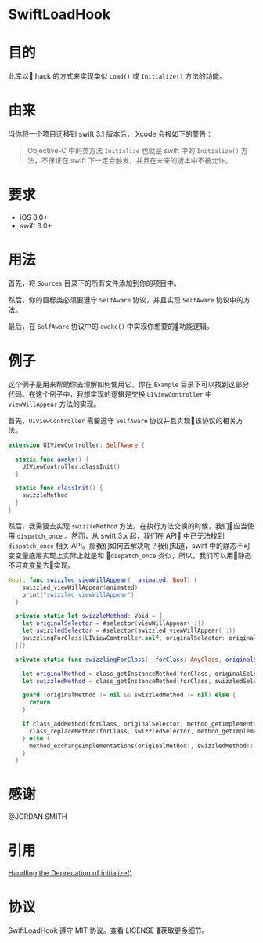 # SwiftLoadHook

# 目的

此库以 hack 的方式来实现类似 `Load()` 或 `Initialize()` 方法的功能。

# 由来

当你将一个项目迁移到 swift 3.1 版本后， Xcode 会报如下的警告：

> Objective-C 中的类方法 `Initialize` 也就是 swift 中的 `Initialize()` 方法，不保证在 swift 下一定会触发，并且在未来的版本中不被允许。

# 要求

- iOS 8.0+
- swift 3.0+

# 用法

首先，将 `Sources` 目录下的所有文件添加到你的项目中。

然后，你的目标类必须要遵守 `SelfAware` 协议，并且实现 `SelfAware` 协议中的方法。

最后，在 `SelfAware` 协议中的 `awake()` 中实现你想要的功能逻辑。

# 例子

这个例子是用来帮助你去理解如何使用它，你在 `Example` 目录下可以找到这部分代码。在这个例子中，我想实现的逻辑是交换 `UIViewController` 中 `viewWillAppear` 方法的实现。

首先，`UIViewController` 需要遵守 `SelfAware` 协议并且实现该协议的相关方法。


```swift
extension UIViewController: SelfAware {

  static func awake() {
    UIViewController.classInit()
  }

  static func classInit() {
    swizzleMethod
  }
}
```

然后，我需要去实现 `swizzleMethod` 方法。在执行方法交换的时候，我们应当使用 `dispatch_once` 。然而，从 swift 3.x 起，我们在 API 中已无法找到 `dispatch_once` 相关 API。那我们如何去解决呢？我们知道，swift 中的静态不可变变量底层实现上实际上就是和 `dispatch_once` 类似，所以，我们可以用静态不可变变量去实现。

```swift
@objc func swizzled_viewWillAppear(_ animated: Bool) {
    swizzled_viewWillAppear(animated)
    print("swizzled_viewWillAppear")
  }

  private static let swizzleMethod: Void = {
    let originalSelector = #selector(viewWillAppear(_:))
    let swizzledSelector = #selector(swizzled_viewWillAppear(_:))
    swizzlingForClass(UIViewController.self, originalSelector: originalSelector, swizzledSelector: swizzledSelector)
  }()

  private static func swizzlingForClass(_ forClass: AnyClass, originalSelector: Selector, swizzledSelector: Selector) {

    let originalMethod = class_getInstanceMethod(forClass, originalSelector)
    let swizzledMethod = class_getInstanceMethod(forClass, swizzledSelector)

    guard (originalMethod != nil && swizzledMethod != nil) else {
      return
    }

    if class_addMethod(forClass, originalSelector, method_getImplementation(swizzledMethod!), method_getTypeEncoding(swizzledMethod!)) {
      class_replaceMethod(forClass, swizzledSelector, method_getImplementation(originalMethod!), method_getTypeEncoding(originalMethod!))
    } else {
      method_exchangeImplementations(originalMethod!, swizzledMethod!)
    }
  }
```

# 感谢

@JORDAN SMITH

# 引用

[Handling the Deprecation of initialize()](http://jordansmith.io/handling-the-deprecation-of-initialize/)

# 协议

SwiftLoadHook 遵守 MIT 协议。查看 LICENSE 获取更多细节。